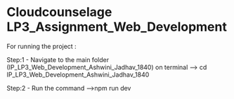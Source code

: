 # Cloudcounselage LP3_Assignment_Web_Development


For running the project :

Step:1 - Navigate to the main folder (IP_LP3_Web_Development_Ashwini_Jadhav_1840) on terminal 
          --> cd IP_LP3_Web_Development_Ashwini_Jadhav_1840

Step:2 - Run the command 
          -->npm run dev
